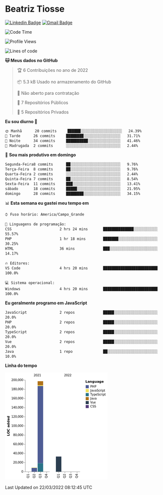 # Beatriz **Tiosse**


[![Linkedin Badge](https://img.shields.io/badge/-Beatriz%20Tiosse-201B2D?style=flat-square&logo=Linkedin&logoColor=white&link=https://www.linkedin.com/in/beatriz-tiosse-terradas/)](https://www.linkedin.com/in/beatriz-tiosse-terradas/) 
[![Gmail Badge](https://img.shields.io/badge/-beatriz.terradas@gmail.com-201B2D?style=flat-square&logo=Gmail&logoColor=white&link=mailto:beatriz.terradas@gmail.com)](mailto:beatriz.terradas@gmail.com)


<!--START_SECTION:waka-->
![Code Time](http://img.shields.io/badge/Code%20Time-502%20hrs%204%20mins-blue)

![Profile Views](http://img.shields.io/badge/Visualizac%C3%B5es%20do%20perfil-0-blue)

![Lines of code](https://img.shields.io/badge/Desde%20o%20Hello%20World%20eu%20escrevi-239%20Thousand%20linhas%20de%20c%C3%B3digo-blue)

**🐱 Meus dados no GitHub** 

> 🏆 6 Contribuições no ano de 2022
 > 
> 📦 5.3 kB Usado no armazenamento do GitHub 
 > 
> 🚫 Não aberto para contratação
 > 
> 📜 7 Repositórios Públicos 
 > 
> 🔑 5 Repositórios Privados  
 > 
**Eu sou diurno 🐤** 

```text
🌞 Manhã      20 commits     ██████░░░░░░░░░░░░░░░░░░░   24.39% 
🌆 Tarde      26 commits     ████████░░░░░░░░░░░░░░░░░   31.71% 
🌃 Noite      34 commits     ██████████░░░░░░░░░░░░░░░   41.46% 
🌙 Madrugada  2 commits      ░░░░░░░░░░░░░░░░░░░░░░░░░   2.44%

```
📅 **Sou mais produtivo em domingo** 

```text
Segunda-Feira8 commits      ██░░░░░░░░░░░░░░░░░░░░░░░   9.76% 
Terça-Feira  8 commits      ██░░░░░░░░░░░░░░░░░░░░░░░   9.76% 
Quarta-Feira 2 commits      ░░░░░░░░░░░░░░░░░░░░░░░░░   2.44% 
Quinta-Feira 7 commits      ██░░░░░░░░░░░░░░░░░░░░░░░   8.54% 
Sexta-Feira  11 commits     ███░░░░░░░░░░░░░░░░░░░░░░   13.41% 
sábado       18 commits     █████░░░░░░░░░░░░░░░░░░░░   21.95% 
domingo      28 commits     ████████░░░░░░░░░░░░░░░░░   34.15%

```


📊 **Esta semana eu gastei meu tempo em** 

```text
⌚︎ Fuso horário: America/Campo_Grande

💬 Linguagens de programação: 
CSS                      2 hrs 24 mins       ██████████████░░░░░░░░░░░   55.57% 
PHP                      1 hr 18 mins        ███████░░░░░░░░░░░░░░░░░░   30.25% 
HTML                     36 mins             ███░░░░░░░░░░░░░░░░░░░░░░   14.17%

🔥 Editores: 
VS Code                  4 hrs 20 mins       █████████████████████████   100.0%

💻 Sistema operacional: 
Windows                  4 hrs 20 mins       █████████████████████████   100.0%

```

**Eu geralmente programo em JavaScript** 

```text
JavaScript               2 repos             █████░░░░░░░░░░░░░░░░░░░░   20.0% 
PHP                      2 repos             █████░░░░░░░░░░░░░░░░░░░░   20.0% 
TypeScript               2 repos             █████░░░░░░░░░░░░░░░░░░░░   20.0% 
Vue                      2 repos             █████░░░░░░░░░░░░░░░░░░░░   20.0% 
Java                     1 repo              ██░░░░░░░░░░░░░░░░░░░░░░░   10.0%

```


**Linha do tempo**

![Chart not found](https://raw.githubusercontent.com/beatriztiosse/beatriztiosse/master/charts/bar_graph.png) 


 Last Updated on 22/03/2022 08:12:45 UTC
<!--END_SECTION:waka-->

